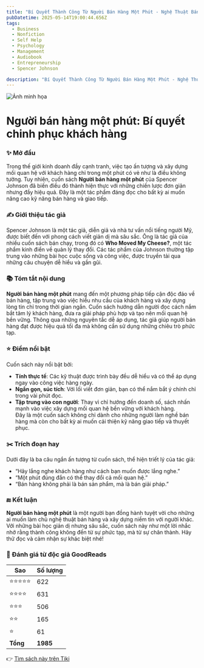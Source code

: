 ```yaml
---
title: "Bí Quyết Thành Công Từ Người Bán Hàng Một Phút - Nghệ Thuật Bán Hàng Đỉnh Cao"
pubDatetime: 2025-05-14T19:00:44.656Z
tags:
  - Business
  - Nonfiction
  - Self Help
  - Psychology
  - Management
  - Audiobook
  - Entrepreneurship
  - Spencer Johnson

description: "Bí Quyết Thành Công Từ Người Bán Hàng Một Phút - Nghệ Thuật Bán Hàng Đỉnh Cao"
---
```


![Ảnh minh họa](https://images-na.ssl-images-amazon.com/images/S/compressed.photo.goodreads.com/books/1632011603i/36183824.jpg) 

# Người bán hàng một phút: Bí quyết chinh phục khách hàng

### ✨ Mở đầu  
Trong thế giới kinh doanh đầy cạnh tranh, việc tạo ấn tượng và xây dựng mối quan hệ với khách hàng chỉ trong một phút có vẻ như là điều không tưởng. Tuy nhiên, cuốn sách **Người bán hàng một phút** của Spencer Johnson đã biến điều đó thành hiện thực với những chiến lược đơn giản nhưng đầy hiệu quả. Đây là một tác phẩm đáng đọc cho bất kỳ ai muốn nâng cao kỹ năng bán hàng và giao tiếp.

### ✍️ Giới thiệu tác giả  
Spencer Johnson là một tác giả, diễn giả và nhà tư vấn nổi tiếng người Mỹ, được biết đến với phong cách viết giản dị mà sâu sắc. Ông là tác giả của nhiều cuốn sách bán chạy, trong đó có **Who Moved My Cheese?**, một tác phẩm kinh điển về quản lý thay đổi. Các tác phẩm của Johnson thường tập trung vào những bài học cuộc sống và công việc, được truyền tải qua những câu chuyện dễ hiểu và gần gũi.

### 📚 Tóm tắt nội dung  
**Người bán hàng một phút** mang đến một phương pháp tiếp cận độc đáo về bán hàng, tập trung vào việc hiểu nhu cầu của khách hàng và xây dựng lòng tin chỉ trong thời gian ngắn. Cuốn sách hướng dẫn người đọc cách nắm bắt tâm lý khách hàng, đưa ra giải pháp phù hợp và tạo nên mối quan hệ bền vững. Thông qua những nguyên tắc dễ áp dụng, tác giả giúp người bán hàng đạt được hiệu quả tối đa mà không cần sử dụng những chiêu trò phức tạp.

### ⭐ Điểm nổi bật  
Cuốn sách này nổi bật bởi:  
- **Tính thực tế**: Các kỹ thuật được trình bày đều dễ hiểu và có thể áp dụng ngay vào công việc hàng ngày.  
- **Ngắn gọn, súc tích**: Với lối viết đơn giản, bạn có thể nắm bắt ý chính chỉ trong vài phút đọc.  
- **Tập trung vào con người**: Thay vì chỉ hướng đến doanh số, sách nhấn mạnh vào việc xây dựng mối quan hệ bền vững với khách hàng.  
Đây là một cuốn sách không chỉ dành cho những người làm nghề bán hàng mà còn cho bất kỳ ai muốn cải thiện kỹ năng giao tiếp và thuyết phục.

### ✂️ Trích đoạn hay  
Dưới đây là ba câu ngắn ấn tượng từ cuốn sách, thể hiện triết lý của tác giả:  
- “Hãy lắng nghe khách hàng như cách bạn muốn được lắng nghe.”  
- “Một phút đúng đắn có thể thay đổi cả mối quan hệ.”  
- “Bán hàng không phải là bán sản phẩm, mà là bán giải pháp.”

### 🔚 Kết luận  
**Người bán hàng một phút** là một người bạn đồng hành tuyệt vời cho những ai muốn làm chủ nghệ thuật bán hàng và xây dựng niềm tin với người khác. Với những bài học giản dị nhưng sâu sắc, cuốn sách này như một lời nhắc nhở rằng thành công không đến từ sự phức tạp, mà từ sự chân thành. Hãy thử đọc và cảm nhận sự khác biệt nhé!


### 💖 Đánh giá từ độc giả GoodReads

| Sao    | Số lượng |
|--------|----------|
| ⭐⭐⭐⭐⭐ | 622 |
| ⭐⭐⭐⭐ | 631 |
| ⭐⭐⭐ | 506 |
| ⭐⭐ | 165 |
| ⭐ | 61 |
| **Tổng** | **1985** |


👉 [Tìm sách này trên Tiki](https://tiki.vn/search?q=Ng%C6%B0%E1%BB%9Di%20B%C3%A1n%20H%C3%A0ng%20M%E1%BB%99t%20Ph%C3%BAt)
